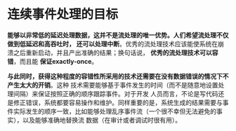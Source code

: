 连续事件处理的目标
================================================================================
**能够以非常低的延迟处理数据，这并不是流处理的唯一优势。人们希望流处理不仅做到低延迟和高吞吐时，
还可以处理中断**。优秀的流处理技术应该能使系统在崩溃之后重新启动，并且产出准确的结果；换句话说，
**优秀的流处理技术可以容错**，而且能 **保证exactly-once**。

**与此同时，获得这种程度的容错性所采用的技术还需要在没有数据错误的情况下不产生太大的开销**。这种
技术需要能够基于事件发生的时间（而不是随意地设置处理间隔）来保证按照正确的顺序跟踪事件。对于开发
人员而言，不论是写代码还是修正错误，系统都要容易操作和维护。同样重要的是，系统生成的结果需要与事
件实际发生的顺序一致，比如能够处理乱序事件流（一个很不幸但无法避免的事实），以及能够准确地替换流
数据（在审计或者调试时很有用）。
